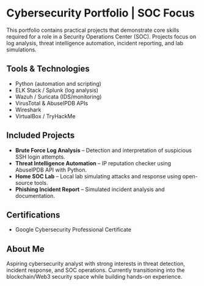 # Cybersecurity Portfolio | SOC Focus

This portfolio contains practical projects that demonstrate core skills required for a role in a Security Operations Center (SOC). Projects focus on log analysis, threat intelligence automation, incident reporting, and lab simulations.

## Tools & Technologies
- Python (automation and scripting)
- ELK Stack / Splunk (log analysis)
- Wazuh / Suricata (IDS/monitoring)
- VirusTotal & AbuseIPDB APIs
- Wireshark
- VirtualBox / TryHackMe

## Included Projects
- **Brute Force Log Analysis** – Detection and interpretation of suspicious SSH login attempts.
- **Threat Intelligence Automation** – IP reputation checker using AbuseIPDB API with Python.
- **Home SOC Lab** – Local lab simulating attacks and response using open-source tools.
- **Phishing Incident Report** – Simulated incident analysis and documentation.

## Certifications
- Google Cybersecurity Professional Certificate 

## About Me
Aspiring cybersecurity analyst with strong interests in threat detection, incident response, and SOC operations. Currently transitioning into the blockchain/Web3 security space while building hands-on experience.
